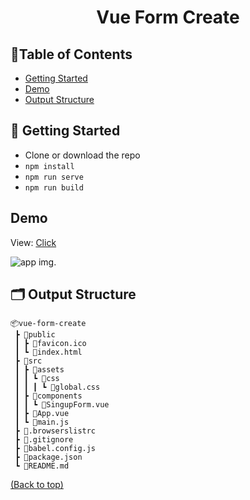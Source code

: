<h1 align="center">Vue Form Create</h3>

## 📝Table of Contents

- [Getting Started](#start)
- [Demo](#demo)
- [Output Structure](#output-structure)

## 🏁 Getting Started <a name = "start"></a>

- Clone or download the repo
- `npm install`
- `npm run serve`
- `npm run build`

## Demo <a name = "demo"></a>

View: [Click](https://vue-form-create.netlify.app)

![app img](http://test-developer.ru/preview/form-create.jpg).

## 🗂 Output Structure <a name = "output-structure"></a>

```shell
📦vue-form-create
 ┣ 📂public
 ┃ ┣ 📜favicon.ico
 ┃ ┗ 📜index.html
 ┣ 📂src
 ┃ ┣ 📂assets
 ┃ ┃ ┗ 📂css
 ┃ ┃ ┃ ┗ 📜global.css
 ┃ ┣ 📂components
 ┃ ┃ ┗ 📜SingupForm.vue
 ┃ ┣ 📜App.vue
 ┃ ┗ 📜main.js
 ┣ 📜.browserslistrc
 ┣ 📜.gitignore
 ┣ 📜babel.config.js
 ┣ 📜package.json
 ┗ 📜README.md
 ```
 
 [(Back to top)](#table-of-contents)
